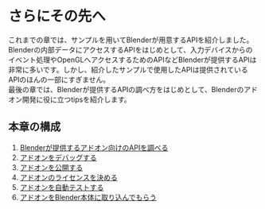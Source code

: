 <div id="ch_title_img_4"></div>

<div id="ch_title_text"></div>

# さらにその先へ

<div id="ch_body"></div>

これまでの章では、サンプルを用いてBlenderが用意するAPIを紹介しました。  
Blenderの内部データにアクセスするAPIをはじめとして、入力デバイスからのイベント処理やOpenGLへアクセスするためのAPIなどBlenderが提供するAPIは非常に多いです。しかし、紹介したサンプルで使用したAPIは提供されているAPIのほんの一部にすぎません。  
最後の章では、Blenderが提供するAPIの調べ方をはじめとして、Blenderのアドオン開発に役に立つtipsを紹介します。

<div id="space_chapter_4"></div>

<div id="ch_toc_title"></div>

## 本章の構成

<div id="ch_toc"></div>

1. [Blenderが提供するアドオン向けのAPIを調べる](01_Research_official_Blender_API_for_Add-on.md)
2. [アドオンをデバッグする](02_Debug_Add-on.md)
3. [アドオンを公開する](03_Publish_your_Add-on.md)
4. [アドオンのライセンスを決める](04_Determine_License_of_Add-on.md)
5. [アドオンを自動テストする](05_Test_Add-on_Automatically.md)
6. [アドオンをBlender本体に取り込んでもらう](06_Commit_your_Add-on_to_Blender.md)
